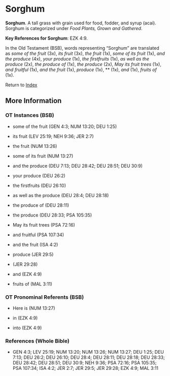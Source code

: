 # Sorghum
**Sorghum**. 
A tall grass with grain used for food, fodder, and syrup (acai). 
Sorghum is categorized under _Food Plants, Grown and Gathered_. 


**Key References for Sorghum**: 
EZK 4:9. 


In the Old Testament (BSB), words representing “Sorghum” are translated as 
*some of the fruit* (3x), *its fruit* (3x), *the fruit* (1x), *some of its fruit* (1x), *and the produce* (4x), *your produce* (1x), *the firstfruits* (1x), *as well as the produce* (2x), *the produce of* (1x), *the produce* (2x), *May its fruit trees* (1x), *and fruitful* (1x), *and the fruit* (1x), *produce* (1x), ** (1x), *and* (1x), *fruits of* (1x). 




Return to [Index](00-Index.md)

## More Information

### OT Instances (BSB)

* some of the fruit (GEN 4:3; NUM 13:20; DEU 1:25)

* its fruit (LEV 25:19; NEH 9:36; JER 2:7)

* the fruit (NUM 13:26)

* some of its fruit (NUM 13:27)

* and the produce (DEU 7:13; DEU 28:42; DEU 28:51; DEU 30:9)

* your produce (DEU 26:2)

* the firstfruits (DEU 26:10)

* as well as the produce (DEU 28:4; DEU 28:18)

* the produce of (DEU 28:11)

* the produce (DEU 28:33; PSA 105:35)

* May its fruit trees (PSA 72:16)

* and fruitful (PSA 107:34)

* and the fruit (ISA 4:2)

* produce (JER 29:5)

*  (JER 29:28)

* and (EZK 4:9)

* fruits of (MAL 3:11)



### OT Pronominal Referents (BSB)

* Here is (NUM 13:27)

* in (EZK 4:9)

* into (EZK 4:9)



### References (Whole Bible)

* GEN 4:3; LEV 25:19; NUM 13:20; NUM 13:26; NUM 13:27; DEU 1:25; DEU 7:13; DEU 26:2; DEU 26:10; DEU 28:4; DEU 28:11; DEU 28:18; DEU 28:33; DEU 28:42; DEU 28:51; DEU 30:9; NEH 9:36; PSA 72:16; PSA 105:35; PSA 107:34; ISA 4:2; JER 2:7; JER 29:5; JER 29:28; EZK 4:9; MAL 3:11



